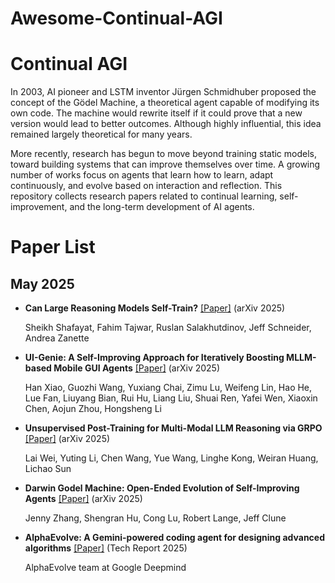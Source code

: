 # Awesome-Continual-AGI

# Continual AGI 

In 2003, AI pioneer and LSTM inventor Jürgen Schmidhuber proposed the concept of the Gödel Machine, a theoretical agent capable of modifying its own code. The machine would rewrite itself if it could prove that a new version would lead to better outcomes. Although highly influential, this idea remained largely theoretical for many years.

More recently, research has begun to move beyond training static models, toward building systems that can improve themselves over time. A growing number of works focus on agents that learn how to learn, adapt continuously, and evolve based on interaction and reflection. This repository collects research papers related to continual learning, self-improvement, and the long-term development of AI agents.

# Paper List

## May 2025

- **Can Large Reasoning Models Self-Train?**  [[Paper]](https://arxiv.org/abs/2505.21444) (arXiv 2025) 

  Sheikh Shafayat, Fahim Tajwar, Ruslan Salakhutdinov, Jeff Schneider, Andrea Zanette

- **UI-Genie: A Self-Improving Approach for Iteratively Boosting MLLM-based Mobile GUI Agents**    [[Paper]](https://arxiv.org/abs/2505.21496) (arXiv 2025) 
  
  Han Xiao, Guozhi Wang, Yuxiang Chai, Zimu Lu, Weifeng Lin, Hao He, Lue Fan, Liuyang Bian, Rui Hu, Liang Liu, Shuai Ren, Yafei Wen, Xiaoxin Chen, Aojun Zhou, Hongsheng Li
  
- **Unsupervised Post-Training for Multi-Modal LLM Reasoning via GRPO**    [[Paper]](https://arxiv.org/abs/2505.22453) (arXiv 2025) 
  
  Lai Wei, Yuting Li, Chen Wang, Yue Wang, Linghe Kong, Weiran Huang, Lichao Sun

- **Darwin Godel Machine: Open-Ended Evolution of Self-Improving Agents**    [[Paper]](https://arxiv.org/abs/2505.22954) (arXiv 2025) 
  
  Jenny Zhang, Shengran Hu, Cong Lu, Robert Lange, Jeff Clune

- **AlphaEvolve: A Gemini-powered coding agent for designing advanced algorithms**    [[Paper]](https://storage.googleapis.com/deepmind-media/DeepMind.com/Blog/alphaevolve-a-gemini-powered-coding-agent-for-designing-advanced-algorithms/AlphaEvolve.pdf) (Tech Report 2025) 
  
  AlphaEvolve team at Google Deepmind
  

